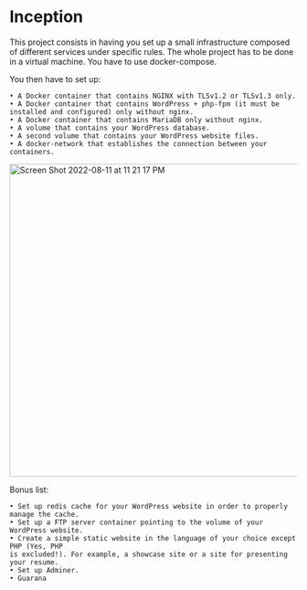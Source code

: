 # Inception


This project consists in having you set up a small infrastructure composed of different services under specific rules. The whole project has to be done in a virtual machine. You have to use docker-compose.

You then have to set up:
```
• A Docker container that contains NGINX with TLSv1.2 or TLSv1.3 only.
• A Docker container that contains WordPress + php-fpm (it must be installed and configured) only without nginx.
• A Docker container that contains MariaDB only without nginx.
• A volume that contains your WordPress database.
• A second volume that contains your WordPress website files.
• A docker-network that establishes the connection between your containers.
```
<img width="548" alt="Screen Shot 2022-08-11 at 11 21 17 PM" src="https://user-images.githubusercontent.com/51509223/184244443-058a65a6-5f70-4dbe-92b1-cf9619e0728c.png">


Bonus list:
```
• Set up redis cache for your WordPress website in order to properly manage the cache.
• Set up a FTP server container pointing to the volume of your WordPress website.
• Create a simple static website in the language of your choice except PHP (Yes, PHP
is excluded!). For example, a showcase site or a site for presenting your resume.
• Set up Adminer.
• Guarana
```
